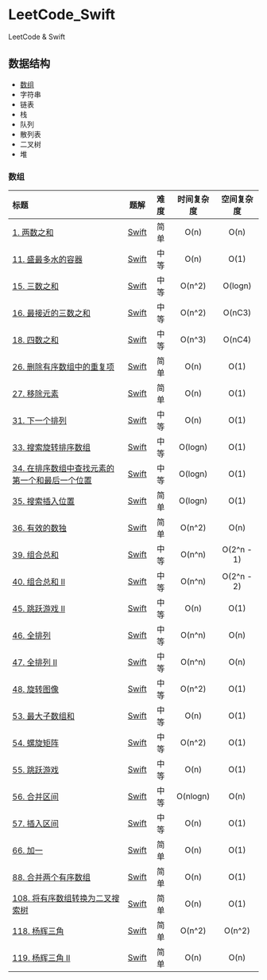 # LeetCode_Swift

LeetCode & Swift

## 数据结构

- [数组](#数组)
- 字符串
- 链表
- 栈
- 队列
- 散列表
- 二叉树
- 堆


### 数组

| 标题                                                                                                | 题解                                                                                                           | 难度 | 时间复杂度 | 空间复杂度 |
|:---------------------------------------------------------------------------------------------------|:--------------------------------------------------------------------------------------------------------------:|:----:|:----------:|:----------:|
| [1. 两数之和](https://leetcode-cn.com/problems/two-sum/)                                            | [Swift](https://github.com/KiligWYu/LeetCode_Swift/blob/master/Array/1_TwoSum.swift)                           | 简单 | O(n)       | O(n)       |
| [11. 盛最多水的容器](https://leetcode-cn.com/problems/container-with-most-water/)                   | [Swift](https://github.com/KiligWYu/LeetCode_Swift/blob/master/Array/11_ContainerWithMostWater.swift)          | 中等 | O(n)       | O(1)       |
| [15. 三数之和](https://leetcode-cn.com/problems/3sum/)                                              | [Swift](https://github.com/KiligWYu/LeetCode_Swift/blob/master/Array/15_ThreeSum.swift)                        | 中等 | O(n^2)     | O(logn)    |
| [16. 最接近的三数之和](https://leetcode-cn.com/problems/3sum-closest/)                              | [Swift](https://github.com/KiligWYu/LeetCode_Swift/blob/master/Array/16_3SumClosest.swift)                     | 中等 | O(n^2)     | O(nC3)     |
| [18. 四数之和](https://leetcode-cn.com/problems/4sum/)                                              | [Swift](https://github.com/KiligWYu/LeetCode_Swift/blob/master/Array/18_4Sum.swift)                            | 中等 | O(n^3)     | O(nC4)     |
| [26. 删除有序数组中的重复项](https://leetcode-cn.com/problems/remove-duplicates-from-sorted-array/) | [Swift](https://github.com/KiligWYu/LeetCode_Swift/blob/master/Array/26_RemoveDuplicatesFromSortedArray.swift) | 简单 | O(n)       | O(1)       |
| [27. 移除元素](https://leetcode-cn.com/problems/remove-element/)                                    | [Swift](https://github.com/KiligWYu/LeetCode_Swift/blob/master/Array/27_RemoveElement.swift)                   | 简单 | O(n)       | O(1)       |
| [31. 下一个排列](https://leetcode-cn.com/problems/remove-element/)                                    | [Swift](https://github.com/KiligWYu/LeetCode_Swift/blob/master/Array/31_NextPermutation.swift) | 中等 | O(n) | O(1) |
| [33. 搜索旋转排序数组](https://leetcode-cn.com/problems/search-in-rotated-sorted-array) | [Swift](https://github.com/KiligWYu/LeetCode_Swift/blob/master/Array/33_SearchInRotatedSortedArray.swift) | 中等 | O(logn) | O(1) |
| [34. 在排序数组中查找元素的第一个和最后一个位置](https://leetcode-cn.com/problems/find-first-and-last-position-of-element-in-sorted-array) | [Swift](https://github.com/KiligWYu/LeetCode_Swift/blob/master/Array/34_FindFirstAndLastPositionOfElementInSortedArray.swift) | 中等 | O(logn) | O(1) |
| [35. 搜索插入位置](https://leetcode-cn.com/problems/search-insert-position/) | [Swift](https://github.com/KiligWYu/LeetCode_Swift/blob/master/Array/35_SearchInsertPosition.swift) | 简单 | O(logn) | O(1) |
| [36. 有效的数独](https://leetcode-cn.com/problems/valid-sudoku) | [Swift](https://github.com/KiligWYu/LeetCode_Swift/blob/master/Array/36_ValidSudoku.swift) | 简单 | O(n^2) | O(n) |
| [39. 组合总和](https://leetcode-cn.com/problems/combination-sum/) | [Swift](https://github.com/KiligWYu/LeetCode_Swift/blob/master/Array/39_CombinationSum.swift) | 中等 | O(n^n) | O(2^n - 1) |
| [40. 组合总和 II](https://leetcode-cn.com/problems/combination-sum-ii/) | [Swift](https://github.com/KiligWYu/LeetCode_Swift/blob/master/Array/40_CombinationSumII.swift) | 中等 | O(n^n) | O(2^n - 2) |
| [45. 跳跃游戏 II](https://leetcode-cn.com/problems/jump-game-ii/) | [Swift](https://github.com/KiligWYu/LeetCode_Swift/blob/master/Array/45_JumpGameII.swift) | 中等 | O(n) | O(1) |
| [46. 全排列](https://leetcode-cn.com/problems/permutations/) | [Swift](https://github.com/KiligWYu/LeetCode_Swift/blob/master/Array/46_Permutations.swift) | 中等 | O(n^n) | O(n) |
| [47. 全排列 II](https://leetcode-cn.com/problems/permutations-ii/) | [Swift](https://github.com/KiligWYu/LeetCode_Swift/blob/master/Array/47_PermutationII.swift) | 中等 | O(n^n) | O(n) |
| [48. 旋转图像](https://leetcode-cn.com/problems/rotate-image/) | [Swift](https://github.com/KiligWYu/LeetCode_Swift/blob/master/Array/48_RotateImage.swift) | 中等 | O(n^2) | O(1) |
| [53. 最大子数组和](https://leetcode-cn.com/problems/maximum-subarray/) | [Swift](https://github.com/KiligWYu/LeetCode_Swift/blob/master/Array/53_MaximumSubarray.swift) | 中等 | O(n) | O(1) |
| [54. 螺旋矩阵](https://leetcode-cn.com/problems/spiral-matrix/) | [Swift](https://github.com/KiligWYu/LeetCode_Swift/blob/master/Array/54_SpiralMatrix.swift) | 中等 | O(n^2) | O(1) |
| [55. 跳跃游戏](https://leetcode-cn.com/problems/jump-game/) | [Swift](https://github.com/KiligWYu/LeetCode_Swift/blob/master/Array/55_JumpGame.swift) | 中等 | O(n) | O(1) |
| [56. 合并区间](https://leetcode-cn.com/problems/merge-intervals/) | [Swift](https://github.com/KiligWYu/LeetCode_Swift/blob/master/Array/56_MergeIntervals.swift) | 中等 | O(nlogn) | O(n) |
| [57. 插入区间](https://leetcode-cn.com/problems/insert-interval/) | [Swift](https://github.com/KiligWYu/LeetCode_Swift/blob/master/Array/57_InsertInterval.swift) | 中等 | O(n) | O(1) |
| [66. 加一](https://leetcode-cn.com/problems/plus-one/) | [Swift](https://github.com/KiligWYu/LeetCode_Swift/blob/master/Array/66_PlusOne.swift) | 简单 | O(n) | O(1) |
| [88. 合并两个有序数组](https://leetcode-cn.com/problems/merge-sorted-array/) | [Swift](https://github.com/KiligWYu/LeetCode_Swift/blob/master/Array/88_MergeSortedArray.swift) | 简单 | O(n) | O(1) |
| [108. 将有序数组转换为二叉搜索树](https://leetcode-cn.com/problems/convert-sorted-array-to-binary-search-tree/) | [Swift](https://github.com/KiligWYu/LeetCode_Swift/blob/master/Array/108_ConvertSortedArrayToBST.swift) | 简单 | O(n) | O(1) |
| [118. 杨辉三角](https://leetcode-cn.com/problems/pascals-triangle/) | [Swift](https://github.com/KiligWYu/LeetCode_Swift/blob/master/Array/118_PascalsTriangle.swift) | 简单 | O(n^2) | O(n^2) |
| [119. 杨辉三角 II](https://leetcode-cn.com/problems/pascals-triangle-ii/) | [Swift](https://github.com/KiligWYu/LeetCode_Swift/blob/master/Array/119_PascalsTriangleII.swift) | 简单 | O(n) | O(n) |
